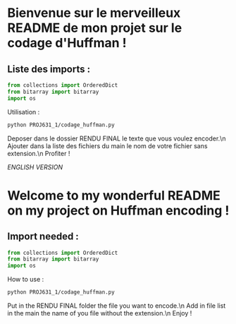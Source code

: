 # Bienvenue sur le merveilleux README de mon projet sur le codage d'Huffman !

## Liste des imports :
```python
from collections import OrderedDict
from bitarray import bitarray
import os
```
Utilisation :
```bash
python PROJ631_1/codage_huffman.py
```
Deposer dans le dossier RENDU FINAL le texte que vous voulez encoder.\n
Ajouter dans la liste des fichiers du main le nom de votre fichier sans extension.\n
Profiter !

*ENGLISH VERSION*

# Welcome to my wonderful README on my project on Huffman encoding !

## Import needed :
```python
from collections import OrderedDict
from bitarray import bitarray
import os
```

How to use :
```bash
python PROJ631_1/codage_huffman.py
```
Put in the RENDU FINAL folder the file you want to encode.\n
Add in file list in the main the name of you file without the extension.\n
Enjoy !

